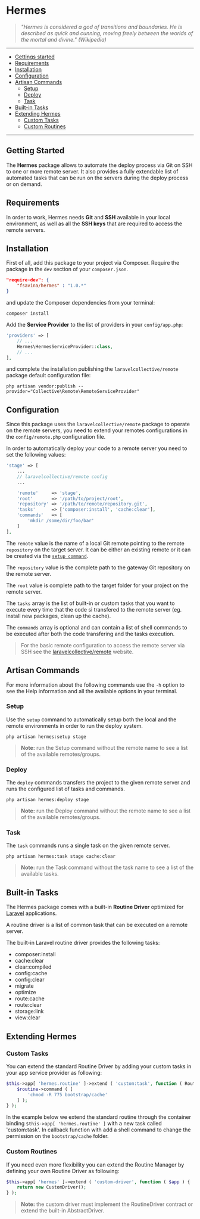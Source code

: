 # Hermes

> _"Hermes is considered a god of transitions and boundaries. He is described as quick and cunning, moving freely
between the worlds of the mortal and divine." (Wikipedia)_

***

- [Gettings started](#getting-started)
- [Requirements](#requirements)
- [Installation](#installation)
- [Configuration](#configuration)
- [Artisan Commands](#commands)
    - [Setup](#setup-command)
    - [Deploy](#deploy-command)
    - [Task](#task-command)
- [Built-in Tasks](#tasks)
- [Extending Hermes](#extending-hermes)
    - [Custom Tasks](#custom-tasks)
    - [Custom Routines](#custom-routines)

***

<a name="getting-started"></a>
## Getting Started
The **Hermes** package allows to automate the deploy process via Git on SSH to one or more remote server.
It also provides a fully extendable list of automated tasks that can be run on the servers during the deploy
process or on demand.

<a name="requirements"></a>
## Requirements
In order to work, Hermes needs **Git** and **SSH** available in your local environment, as well as all the **SSH keys**
that are required to access the remote servers.

<a name="installation"></a>
## Installation
First of all, add this package to your project via Composer. Require the package in the `dev` section of your `composer.json`.

```json
"require-dev": {
    "fsavina/hermes" : "1.0.*"
}
```

and update the Composer dependencies from your terminal:
```shell
composer install
```

Add the **Service Provider** to the list of providers in your `config/app.php`:
```php
'providers' => [
    // ...
    Hermes\HermesServiceProvider::class,
    // ...
],
```

and complete the installation publishing the `laravelcollective/remote` package default configuration file:
```shell
php artisan vendor:publish --provider="Collective\Remote\RemoteServiceProvider"
```


<a name="configuration"></a>
## Configuration
Since this package uses the `laravelcollective/remote` package to operate on the remote servers, you need
to extend your remotes configurations in the `config/remote.php` configuration file.

In order to automatically deploy your code to a remote server you need to set the following values:
```php
'stage' => [
    ...
    // laravelcollective/remote config
    ...

    'remote'     => 'stage',
    'root'       => '/path/to/project/root',
    'repository' => '/path/to/remote/repository.git',
    'tasks'      => ['composer:install', 'cache:clear'],
    'commands'   => [
        'mkdir /some/dir/foo/bar'
    ]
],
```

The `remote` value is the name of a local Git remote pointing to the remote `repository` on the target server. It can be
either an existing remote or it can be created via the [`setup command`](#setup-command).

The `repository` value is the complete path to the gateway Git repository on the remote server.

The `root` value is complete path to the target folder for your project on the remote server.

The `tasks` array is the list of built-in or custom tasks that you want to execute every time that the code si transfered
to the remote server (eg. install new packages, clean up the cache).

The `commands` array is optional and can contain a list of shell commands to be executed after both the code transfering
and the tasks execution.

> For the basic remote configuration to access the remote server via SSH
see the [laravelcollective/remote](https://laravelcollective.com/docs/5.3/ssh#configuration) website.

<a name="commands"></a>
## Artisan Commands
For more information about the following commands use the `-h` option to see the Help information and all the
available options in your terminal.

<a name="setup-command"></a>
### Setup
Use the `setup` command to automatically setup both the local and the remote environments in order to run the deploy system.
```shell
php artisan hermes:setup stage
```

> **Note:** run the Setup command without the remote name to see a list of the available remotes/groups.

<a name="deploy-command"></a>
### Deploy
The `deploy` commands transfers the project to the given remote server and runs the configured list of tasks and commands.
```shell
php artisan hermes:deploy stage
```

> **Note:** run the Deploy command without the remote name to see a list of the available remotes/groups.

<a name="task-command"></a>
### Task
The `task` commands runs a single task on the given remote server.
```shell
php artisan hermes:task stage cache:clear
```

> **Note:** run the Task command without the task name to see a list of the available tasks.

<a name="tasks"></a>
## Built-in Tasks
The Hermes package comes with a built-in **Routine Driver** optimized for [Laravel](https://laravel.com/) applications.

A routine driver is a list of common task that can be executed on a remote server.

The built-in Laravel routine driver provides the following tasks:
- composer:install
- cache:clear
- clear:compiled
- config:cache
- config:clear
- migrate
- optimize
- route:cache
- route:clear
- storage:link
- view:clear

<a name="extending-hermes"></a>
## Extending Hermes


<a name="custom-tasks"></a>
### Custom Tasks
You can extend the standard Routine Driver by adding your custom tasks in your app service provider as following:

```php
$this->app[ 'hermes.routine' ]->extend ( 'custom:task', function ( RoutineDriver $routine ) {
    $routine->command ( [
		'chmod -R 775 bootstrap/cache'
    ] );
} );
```

In the example below we extend the standard routine through the container binding `$this->app[ 'hermes.routine' ]` with
a new task called 'custom:task'. In callback function with add a shell command to change the permission on the
`bootstrap/cache` folder.

<a name="custom-routines"></a>
### Custom Routines
If you need even more flexibility you can extend the Routine Manager by defining your own Routine Driver as following:

```php
$this->app[ 'hermes' ]->extend ( 'custom-driver', function ( $app ) {
    return new CustomDriver();
} );
```

> **Note:** the custom driver must implement the RoutineDriver contract or extend the built-in AbstractDriver.
